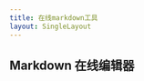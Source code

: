 ```yaml
---
title: 在线markdown工具
layout: SingleLayout
---
```


## Markdown 在线编辑器

<ClientOnly><MarkdownOnline/></ClientOnly>
